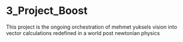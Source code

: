 # 3_Project_Boost
This project is the ongoing orchestration of mehmet yuksels vision into vector calculations redefined in a world  post newtonian physics  
